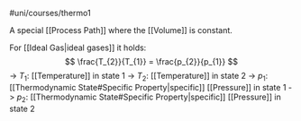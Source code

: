 #uni/courses/thermo1 

A special [[Process Path]] where the [[Volume]] is constant.

For [[Ideal Gas|ideal gases]] it holds:
$$
\frac{T_{2}}{T_{1}} = \frac{p_{2}}{p_{1}}
$$
-> $T_{1}$: [[Temperature]] in state 1
-> $T_{2}$: [[Temperature]] in state 2
-> $p_{1}$: [[Thermodynamic State#Specific Property|specific]] [[Pressure]] in state 1
-> $p_{2}$: [[Thermodynamic State#Specific Property|specific]] [[Pressure]] in state 2